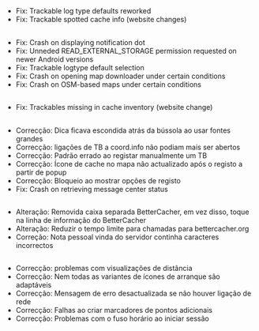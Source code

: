 ##
- Fix: Trackable log type defaults reworked
- Fix: Trackable spotted cache info (website changes)

##
- Fix: Crash on displaying notification dot
- Fix: Unneded READ_EXTERNAL_STORAGE permission requested on newer Android versions
- Fix: Trackable logtype default selection
- Fix: Crash on opening map downloader under certain conditions
- Fix: Crash on OSM-based maps under certain conditions

##
- Fix: Trackables missing in cache inventory (website change)

##
- Correcção: Dica ficava escondida atrás da bússola ao usar fontes grandes
- Correcção: ligações de TB a coord.info não podiam mais ser abertos
- Correcção: Padrão errado ao registar manualmente um TB
- Correcção: Ícone de cache no mapa não actualizado após o registo a partir de popup
- Correcção: Bloqueio ao mostrar opções de registo
- Fix: Crash on retrieving message center status

##
- Alteração: Removida caixa separada BetterCacher, em vez disso, toque na linha de informação do BetterCacher
- Alteração: Reduzir o tempo limite para chamadas para bettercacher.org
- Correção: Nota pessoal vinda do servidor continha caracteres incorrectos

##
- Correcção: problemas com visualizações de distância
- Correcção: Nem todas as variantes de ícones de arranque são adaptáveis
- Correcção: Mensagem de erro desactualizada se não houver ligação de rede
- Correcção: Falhas ao criar marcadores de pontos adicionais
- Correcção: Problemas com o fuso horário ao iniciar sessão
